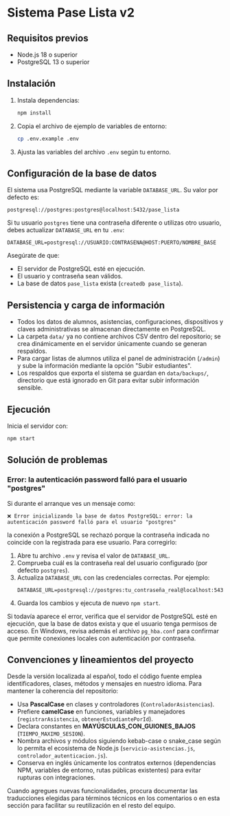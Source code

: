 # Sistema Pase Lista v2

## Requisitos previos
- Node.js 18 o superior
- PostgreSQL 13 o superior

## Instalación
1. Instala dependencias:
   ```bash
   npm install
   ```
2. Copia el archivo de ejemplo de variables de entorno:
   ```bash
   cp .env.example .env
   ```
3. Ajusta las variables del archivo `.env` según tu entorno.

## Configuración de la base de datos
El sistema usa PostgreSQL mediante la variable `DATABASE_URL`. Su valor por defecto es:

```
postgresql://postgres:postgres@localhost:5432/pase_lista
```

Si tu usuario `postgres` tiene una contraseña diferente o utilizas otro usuario, debes actualizar `DATABASE_URL` en tu `.env`:

```
DATABASE_URL=postgresql://USUARIO:CONTRASENA@HOST:PUERTO/NOMBRE_BASE
```

Asegúrate de que:
- El servidor de PostgreSQL esté en ejecución.
- El usuario y contraseña sean válidos.
- La base de datos `pase_lista` exista (`createdb pase_lista`).

## Persistencia y carga de información
- Todos los datos de alumnos, asistencias, configuraciones, dispositivos y claves administrativas se almacenan directamente en PostgreSQL.
- La carpeta `data/` ya no contiene archivos CSV dentro del repositorio; se crea dinámicamente en el servidor únicamente cuando se generan respaldos.
- Para cargar listas de alumnos utiliza el panel de administración (`/admin`) y sube la información mediante la opción "Subir estudiantes".
- Los respaldos que exporta el sistema se guardan en `data/backups/`, directorio que está ignorado en Git para evitar subir información sensible.

## Ejecución
Inicia el servidor con:
```bash
npm start
```

## Solución de problemas

### Error: la autenticación password falló para el usuario "postgres"
Si durante el arranque ves un mensaje como:

```
❌ Error inicializando la base de datos PostgreSQL: error: la autenticación password falló para el usuario "postgres"
```

la conexión a PostgreSQL se rechazó porque la contraseña indicada no coincide con la registrada para ese usuario. Para corregirlo:

1. Abre tu archivo `.env` y revisa el valor de `DATABASE_URL`.
2. Comprueba cuál es la contraseña real del usuario configurado (por defecto `postgres`).
3. Actualiza `DATABASE_URL` con las credenciales correctas. Por ejemplo:
   ```
   DATABASE_URL=postgresql://postgres:tu_contraseña_real@localhost:5432/pase_lista
   ```
4. Guarda los cambios y ejecuta de nuevo `npm start`.

Si todavía aparece el error, verifica que el servidor de PostgreSQL esté en ejecución, que la base de datos exista y que el usuario tenga permisos de acceso. En Windows, revisa además el archivo `pg_hba.conf` para confirmar que permite conexiones locales con autenticación por contraseña.

## Convenciones y lineamientos del proyecto

Desde la versión localizada al español, todo el código fuente emplea identificadores, clases, métodos y mensajes en nuestro idioma. Para mantener la coherencia del repositorio:

- Usa **PascalCase** en clases y controladores (`ControladorAsistencias`).
- Prefiere **camelCase** en funciones, variables y manejadores (`registrarAsistencia`, `obtenerEstudiantePorId`).
- Declara constantes en **MAYÚSCULAS_CON_GUIONES_BAJOS** (`TIEMPO_MAXIMO_SESION`).
- Nombra archivos y módulos siguiendo kebab-case o snake_case según lo permita el ecosistema de Node.js (`servicio-asistencias.js`, `controlador_autenticacion.js`).
- Conserva en inglés únicamente los contratos externos (dependencias NPM, variables de entorno, rutas públicas existentes) para evitar rupturas con integraciones.

Cuando agregues nuevas funcionalidades, procura documentar las traducciones elegidas para términos técnicos en los comentarios o en esta sección para facilitar su reutilización en el resto del equipo.
